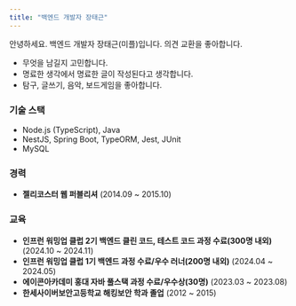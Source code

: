```yaml
---
title: "백엔드 개발자 장태근"
---
```


안녕하세요. 백엔드 개발자 장태근(미플)입니다. 의견 교환을 좋아합니다.

- 무엇을 남길지 고민합니다.
- 명료한 생각에서 명료한 글이 작성된다고 생각합니다.
- 탐구, 글쓰기, 음악, 보드게임을 좋아합니다.

### 기술 스택

- Node.js (TypeScript), Java
- NestJS, Spring Boot, TypeORM, Jest, JUnit
- MySQL

### 경력

- **젤리코스터 웹 퍼블리셔** (2014.09 ~ 2015.10)

### 교육

- **인프런 워밍업 클럽 2기 백엔드 클린 코드, 테스트 코드 과정 수료(300명 내외)** (2024.10 ~ 2024.11)
- **인프런 워밍업 클럽 1기 백엔드 과정 수료/우수 러너(200명 내외)** (2024.04 ~ 2024.05)
- **에이콘아카데미 홍대 자바 풀스택 과정 수료/우수상(30명)** (2023.03 ~ 2023.08)
- **한세사이버보안고등학교 해킹보안 학과 졸업** (2012 ~ 2015)
